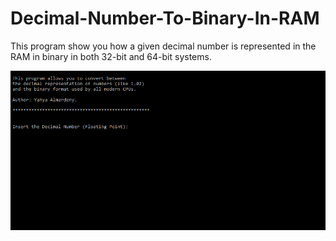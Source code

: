 # Decimal-Number-To-Binary-In-RAM
This program show you how a given decimal number is represented in the RAM in binary in both 32-bit and 64-bit systems.

![Alt text](https://github.com/John-Almardeny/Decimal-Number-To-Binary-In-RAM/blob/master/Number%20in%20Ram.gif?raw=true)

